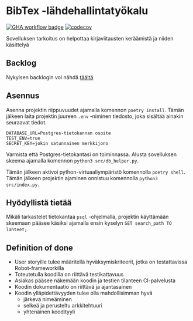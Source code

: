 # BibTex -lähdehallintatyökalu 
[![GHA workflow badge](https://github.com/Metanjarki/LATEX-LAHTEET/workflows/CI/badge.svg)](https://github.com/Metanjarki/LATEX-LAHTEET/actions)
[![codecov](https://codecov.io/gh/Metanjarki/LATEX-LAHTEET/graph/badge.svg?token=LWVYAAM3LO)](https://codecov.io/gh/Metanjarki/LATEX-LAHTEET)

Sovelluksen tarkoitus on helpottaa kirjaviitausten keräämistä ja niiden käsittelyä

## Backlog
Nykyisen backlogin voi nähdä [täältä](https://docs.google.com/spreadsheets/d/1M5kKUjORXVepBhWVwGJPqX7DncR86aFn1dlTe7wg358/edit?usp=sharing)

## Asennus
Asenna projektin riippuvuudet ajamalla komennon `poetry install`. Tämän jälkeen laita projektin juureen `.env` -niminen tiedosto, joka sisältää ainakin seuraavat tiedot.

```
DATABASE_URL=Postgres-tietokannan osoite
TEST_ENV=true
SECRET_KEY=jokin satunnainen merkkijono
```

Varmista että Postgres-tietokantasi on toiminnassa. Alusta sovelluksen skeema ajamalla komennon `python3 src/db_helper.py`. 

Tämän jälkeen aktivoi python-virtuaaliympäristö komennolla `poetry shell`. Tämän jälkeen projektin ajaminen onnistuu komennolla `python3 src/index.py`.

## Hyödyllistä tietää

Mikäli tarkastelet tietokantaa `psql` -ohjelmalla, projektin käyttämään skeemaan pääsee käsiksi ajamalla ensin kyselyn `SET search_path TO lahteet;`.

## Definition of done
- User storyille tulee määritellä hyväksymiskriteerit, jotka on testattavissa Robot-frameworkilla
- Toteutetulla koodilla on riittävä testikattavuus
- Asiakas pääsee näkemään koodin ja testien tilanteen CI-palvelusta
- Koodin dokumentaatio on riittävä ja ajantasainen
- Koodin ylläpidettävyyden tulee olla mahdollisimman hyvä
  - järkevä nimeäminen
  - selkeä ja perusteltu arkkitehtuuri
  - yhtenäinen koodityyli
